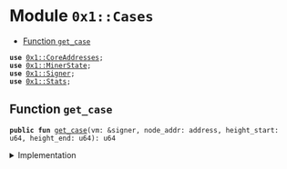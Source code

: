
<a name="0x1_Cases"></a>

# Module `0x1::Cases`



-  [Function `get_case`](#0x1_Cases_get_case)


<pre><code><b>use</b> <a href="CoreAddresses.md#0x1_CoreAddresses">0x1::CoreAddresses</a>;
<b>use</b> <a href="MinerState.md#0x1_MinerState">0x1::MinerState</a>;
<b>use</b> <a href="Signer.md#0x1_Signer">0x1::Signer</a>;
<b>use</b> <a href="Stats.md#0x1_Stats">0x1::Stats</a>;
</code></pre>



<a name="0x1_Cases_get_case"></a>

## Function `get_case`



<pre><code><b>public</b> <b>fun</b> <a href="Cases.md#0x1_Cases_get_case">get_case</a>(vm: &signer, node_addr: address, height_start: u64, height_end: u64): u64
</code></pre>



<details>
<summary>Implementation</summary>


<pre><code><b>public</b> <b>fun</b> <a href="Cases.md#0x1_Cases_get_case">get_case</a>(vm: &signer, node_addr: address, height_start: u64, height_end: u64): u64 {
    <b>let</b> sender = <a href="Signer.md#0x1_Signer_address_of">Signer::address_of</a>(vm);
    <b>assert</b>(sender == <a href="CoreAddresses.md#0x1_CoreAddresses_LIBRA_ROOT_ADDRESS">CoreAddresses::LIBRA_ROOT_ADDRESS</a>(), 030101014010);
    // did the validator sign blocks above threshold?
    <b>let</b> signs = <a href="Stats.md#0x1_Stats_node_above_thresh">Stats::node_above_thresh</a>(vm, node_addr, height_start, height_end);
    <b>let</b> mines = <a href="MinerState.md#0x1_MinerState_node_above_thresh">MinerState::node_above_thresh</a>(vm, node_addr);

    <b>if</b> (signs && mines) <b>return</b> 1; // compliant: in next set, gets paid, weight increments
    <b>if</b> (signs && !mines) <b>return</b> 2; // half compliant: in next set, does not get paid, weight does not increment.
    <b>if</b> (!signs && mines) <b>return</b> 3; // not compliant: jailed, not in next set, does not get paid, weight increments.
    //<b>if</b> !signs && !mines
    <b>return</b> 4 // not compliant: jailed, not in next set, does not get paid, weight does not increment.
}
</code></pre>



</details>


[//]: # ("File containing references which can be used from documentation")
[ACCESS_CONTROL]: https://github.com/diem/lip/blob/master/lips/lip-2.md
[ROLE]: https://github.com/diem/lip/blob/master/lips/lip-2.md#roles
[PERMISSION]: https://github.com/diem/lip/blob/master/lips/lip-2.md#permissions

